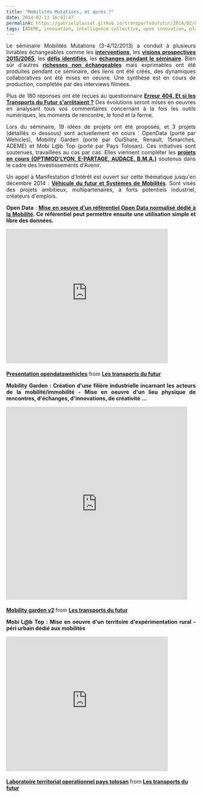 ```yaml
---
title: "Mobilités Mutations, et après ?"
date: 2014-02-13 16:41:47
permalink: https://gabrielplassat.github.io/transportsdufutur/2014/02/mobilites-mutations-et-apres.html
tags: [ADEME, innovation, intelligence collective, open innovation, plate-forme, Plateforme d'idées]
---
```


<p style="text-align: justify;">Le séminaire Mobilités Mutations (3-4/12/2013) a conduit à plusieurs livrables échangeables comme les <a href="https://gabrielplassat.github.io/transportsdufutur/2014/01/interventions-du-seminaire-mobilites-mutations.html" target="_blank"><strong>interventions</strong></a>, les <a href="https://gabrielplassat.github.io/transportsdufutur/2014/01/seminaire-mobilites-mutations-prospectives-2015-a-2065.html" target="_blank"><strong>visions prospectives 2015/2065</strong></a>, les <a href="https://gabrielplassat.github.io/transportsdufutur/2013/12/mur-des-defis.html" target="_blank"><strong>défis identifiés</strong></a>, les <a href="https://gabrielplassat.github.io/transportsdufutur/2013/12/tweet-feed-back-du-seminaire-mobilites-mutations.html" target="_blank"><strong>échanges pendant le séminaire</strong></a>. Bien sûr d'autres <a href="https://gabrielplassat.github.io/transportsdufutur/2013/12/rien-dans-lunivers-ne-saurait-resister-a-un-nombre-suffisamment-grand-dintelligences-groupees-et-org-1.html" target="_blank"><strong>richesses non échangeables</strong></a> mais exprimables ont été produites pendant ce séminaire, des liens ont été créés, des dynamiques collaboratives ont été mises en oeuvre. Une synthèse est en cours de production, complétée par des interviews filmées. </p> <p style="text-align: justify;">Plus de 180 réponses ont été reçues au questionnaire <a href="https://gabrielplassat.github.io/transportsdufutur/2014/01/erreur-404-et-si-les-transports-du-futur-sarretaient.html" target="_blank"><strong>Erreur 404, Et si les Transports du Futur s'arrêtaient ?</strong></a> Des évolutions seront mises en oeuvres en analysant tous vos commentaires concernant à la fois les outils numériques, les moments de rencontre, le fond et la forme.</p> <p style="text-align: justify;">Lors du séminaire, 19 idées de projets ont été proposés, et 3 projets (détaillés ci dessous) sont actuellement en cours : OpenData (porté par Wehicles), Mobility Garden (porté par OuiShare, Renault, 15marches, ADEME) et Mobi L@b Top (porté par Pays Tolosan). Ces initiatives sont soutenues, travaillées au cas par cas. Elles viennent compléter les <a href="https://gabrielplassat.github.io/transportsdufutur/2013/11/mobilites-conduire-le-changement-avec-les-projets-finances-par-les-investissements-davenir.html" target="_blank"><strong>projets en cours (OPTIMOD'LYON, E-PARTAGE, AUDACE, B.M.A.)</strong></a> soutenus dans le cadre des Investissements d'Avenir.</p> <p style="text-align: justify;">Un appel à Manifestation d'Intérêt est ouvert sur cette thématique jusqu'en décembre 2014 : <a href="http://www2.ademe.fr/servlet/getDoc?cid=96&m=3&id=88232&p1=1" target="_blank"><strong>Véhicule du futur et Systèmes de Mobilités</strong></a>. Sont visés des projets ambitieux, multipartenaires, à forts potentiels industriel, créateurs d'emplois.</p> <p style="text-align: justify;"></p>  <!--more-->  <p style="text-align: justify;"><strong>Open Data</strong> : <strong><a href="http://fr.slideshare.net/transportsdufutur/1-rfrentiel-opendata" target="_blank">Mise en oeuvre d'un référentiel Open Data normalisé dédié à la Mobilité</a>. Ce référentiel peut permettre ensuite une utilisation simple et libre des données.</strong></p> <p><iframe allowfullscreen="" frameborder="0" height="356" marginheight="0" marginwidth="0" scrolling="no" src="http://www.slideshare.net/slideshow/embed_code/31163875" style="border: 1px solid #CCC; border-width: 1px 1px 0; margin-bottom: 5px; max-width: 100%;" width="427"> </iframe></p> <div style="margin-bottom: 5px;"><strong> <a href="https://fr.slideshare.net/transportsdufutur/presentation-opendatawehicles" target="_blank" title="Presentation opendatawehicles">Presentation opendatawehicles</a> </strong> from <strong><a href="http://www.slideshare.net/transportsdufutur" target="_blank">Les transports du futur</a></strong></div> <p style="text-align: justify;"><strong>Mobility Garden : Création d'une filière industrielle incarnant les acteurs de la mobilité/immobilité - Mise en oeuvre d'un lieu physique de rencontres, d'échanges, d'innovations, de créativité ...</strong></p> <p><iframe allowfullscreen="" frameborder="0" height="511" marginheight="0" marginwidth="0" scrolling="no" src="http://www.slideshare.net/slideshow/embed_code/31163884" style="border: 1px solid #CCC; border-width: 1px 1px 0; margin-bottom: 5px; max-width: 100%;" width="479"> </iframe></p> <div style="margin-bottom: 5px;"><strong> <a href="https://fr.slideshare.net/transportsdufutur/mobility-garden-v2" target="_blank" title="Mobility garden v2">Mobility garden v2</a> </strong> from <strong><a href="http://www.slideshare.net/transportsdufutur" target="_blank">Les transports du futur</a></strong></div> <p style="text-align: justify;"><strong>Mobi L@b Top : Mise en oeuvre d'un territoire d'expérimentation rural - péri urbain dédié aux mobilités</strong></p> <p><iframe allowfullscreen="" frameborder="0" height="356" marginheight="0" marginwidth="0" scrolling="no" src="http://www.slideshare.net/slideshow/embed_code/31161328" style="border: 1px solid #CCC; border-width: 1px 1px 0; margin-bottom: 5px; max-width: 100%;" width="427"> </iframe></p> <div style="margin-bottom: 5px;"><strong> <a href="https://fr.slideshare.net/transportsdufutur/laboratoire-territorial-operationnel-pays-tolosanversion-envoyer" target="_blank" title="Laboratoire territorial operationnel pays tolosan">Laboratoire territorial operationnel pays tolosan</a> </strong> from <strong><a href="http://www.slideshare.net/transportsdufutur" target="_blank">Les transports du futur</a></strong></div>
